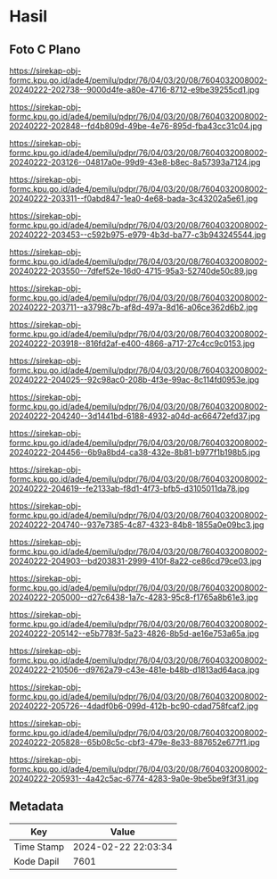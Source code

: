 # Hasil

## Foto C Plano

https://sirekap-obj-formc.kpu.go.id/ade4/pemilu/pdpr/76/04/03/20/08/7604032008002-20240222-202738--9000d4fe-a80e-4716-8712-e9be39255cd1.jpg

https://sirekap-obj-formc.kpu.go.id/ade4/pemilu/pdpr/76/04/03/20/08/7604032008002-20240222-202848--fd4b809d-49be-4e76-895d-fba43cc31c04.jpg

https://sirekap-obj-formc.kpu.go.id/ade4/pemilu/pdpr/76/04/03/20/08/7604032008002-20240222-203126--04817a0e-99d9-43e8-b8ec-8a57393a7124.jpg

https://sirekap-obj-formc.kpu.go.id/ade4/pemilu/pdpr/76/04/03/20/08/7604032008002-20240222-203311--f0abd847-1ea0-4e68-bada-3c43202a5e61.jpg

https://sirekap-obj-formc.kpu.go.id/ade4/pemilu/pdpr/76/04/03/20/08/7604032008002-20240222-203453--c592b975-e979-4b3d-ba77-c3b943245544.jpg

https://sirekap-obj-formc.kpu.go.id/ade4/pemilu/pdpr/76/04/03/20/08/7604032008002-20240222-203550--7dfef52e-16d0-4715-95a3-52740de50c89.jpg

https://sirekap-obj-formc.kpu.go.id/ade4/pemilu/pdpr/76/04/03/20/08/7604032008002-20240222-203711--a3798c7b-af8d-497a-8d16-a06ce362d6b2.jpg

https://sirekap-obj-formc.kpu.go.id/ade4/pemilu/pdpr/76/04/03/20/08/7604032008002-20240222-203918--816fd2af-e400-4866-a717-27c4cc9c0153.jpg

https://sirekap-obj-formc.kpu.go.id/ade4/pemilu/pdpr/76/04/03/20/08/7604032008002-20240222-204025--92c98ac0-208b-4f3e-99ac-8c114fd0953e.jpg

https://sirekap-obj-formc.kpu.go.id/ade4/pemilu/pdpr/76/04/03/20/08/7604032008002-20240222-204240--3d1441bd-6188-4932-a04d-ac66472efd37.jpg

https://sirekap-obj-formc.kpu.go.id/ade4/pemilu/pdpr/76/04/03/20/08/7604032008002-20240222-204456--6b9a8bd4-ca38-432e-8b81-b977f1b198b5.jpg

https://sirekap-obj-formc.kpu.go.id/ade4/pemilu/pdpr/76/04/03/20/08/7604032008002-20240222-204619--fe2133ab-f8d1-4f73-bfb5-d3105011da78.jpg

https://sirekap-obj-formc.kpu.go.id/ade4/pemilu/pdpr/76/04/03/20/08/7604032008002-20240222-204740--937e7385-4c87-4323-84b8-1855a0e09bc3.jpg

https://sirekap-obj-formc.kpu.go.id/ade4/pemilu/pdpr/76/04/03/20/08/7604032008002-20240222-204903--bd203831-2999-410f-8a22-ce86cd79ce03.jpg

https://sirekap-obj-formc.kpu.go.id/ade4/pemilu/pdpr/76/04/03/20/08/7604032008002-20240222-205000--d27c6438-1a7c-4283-95c8-f1765a8b61e3.jpg

https://sirekap-obj-formc.kpu.go.id/ade4/pemilu/pdpr/76/04/03/20/08/7604032008002-20240222-205142--e5b7783f-5a23-4826-8b5d-ae16e753a65a.jpg

https://sirekap-obj-formc.kpu.go.id/ade4/pemilu/pdpr/76/04/03/20/08/7604032008002-20240222-210506--d9762a79-c43e-481e-b48b-d1813ad64aca.jpg

https://sirekap-obj-formc.kpu.go.id/ade4/pemilu/pdpr/76/04/03/20/08/7604032008002-20240222-205726--4dadf0b6-099d-412b-bc90-cdad758fcaf2.jpg

https://sirekap-obj-formc.kpu.go.id/ade4/pemilu/pdpr/76/04/03/20/08/7604032008002-20240222-205828--65b08c5c-cbf3-479e-8e33-887652e677f1.jpg

https://sirekap-obj-formc.kpu.go.id/ade4/pemilu/pdpr/76/04/03/20/08/7604032008002-20240222-205931--4a42c5ac-6774-4283-9a0e-9be5be9f3f31.jpg


## Metadata

| Key        | Value               |
| ---------- | ------------------- |
| Time Stamp | 2024-02-22 22:03:34 |
| Kode Dapil | 7601                |



